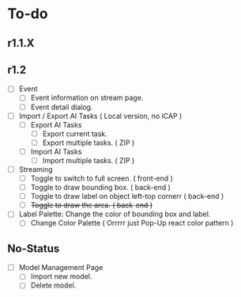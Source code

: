 # To-do

## r1.1.X

## r1.2
- [ ] Event
  - [ ] Event information on stream page.
  - [ ] Event detail dialog.
- [ ] Import / Export AI Tasks ( Local version, no iCAP )
  - [ ] Export AI Tasks
    - [ ] Export current task.
    - [ ] Export multiple tasks. ( ZIP )
  - [ ] Import AI Tasks
    - [ ] Import multiple tasks. ( ZIP )
- [ ] Streaming
  - [ ] Toggle to switch to full screen. ( front-end )
  - [ ] Toggle to draw bounding box. ( back-end )
  - [ ] Toggle to draw label on object left-top cornerr ( back-end )
  - [ ] ~~Toggle to draw the area. ( back~~-~~end )~~
- [ ] Label Palette: Change the color of bounding box and label.
  - [ ] Change Color Palette ( Orrrrr just Pop-Up react color pattern )

## No-Status
- [ ] Model Management Page
  - [ ] Import new model.
  - [ ] Delete model.
